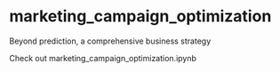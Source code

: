 # marketing_campaign_optimization
Beyond prediction, a comprehensive business strategy

Check out marketing_campaign_optimization.ipynb
